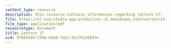 ```yaml
---
content_type: resource
description: This resource contains information regarding lecture 17.
file: https://ol-ocw-studio-app-production.s3.amazonaws.com/courses/14-75-political-economy-and-economic-development-fall-2012/9fb693493f0864a87eb293270126b37e_MIT14_75F12_Lec17.pdf
file_type: application/pdf
resourcetype: Document
title: Lecture 17
uid: 9fb69349-3f08-64a8-7eb2-93270126b37e
---
```

